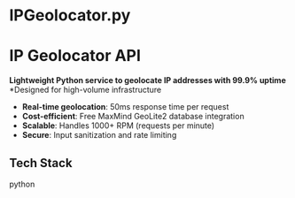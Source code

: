 # IPGeolocator.py

# IP Geolocator API

**Lightweight Python service to geolocate IP addresses with 99.9% uptime**  
*Designed for high-volume infrastructure 

- **Real-time geolocation**: 50ms response time per request
- **Cost-efficient**: Free MaxMind GeoLite2 database integration
- **Scalable**: Handles 1000+ RPM (requests per minute)
- **Secure**: Input sanitization and rate limiting

##  Tech Stack
python
